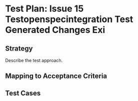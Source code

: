 # Test Plan: Issue 15 Testopenspecintegration Test Generated Changes Exi

## Strategy

Describe the test approach.

## Mapping to Acceptance Criteria


## Test Cases



